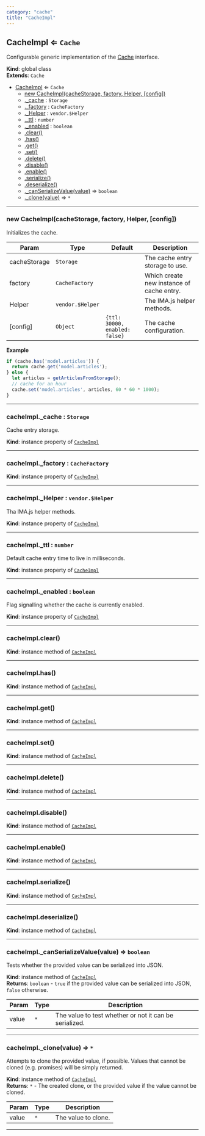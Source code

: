 ```yaml
---
category: "cache"
title: "CacheImpl"
---
```


## CacheImpl ⇐ <code>Cache</code>&nbsp;<a name="CacheImpl" href="https://github.com/seznam/IMA.js-core/tree/0.16.11/cache/CacheImpl.js#L27" target="_blank"><span class="icon"><i class="fas fa-external-link-alt fa-xs"></i></span></a>
Configurable generic implementation of the [Cache](Cache) interface.

**Kind**: global class  
**Extends**: <code>Cache</code>  

* [CacheImpl](#CacheImpl) ⇐ <code>Cache</code>
    * [new CacheImpl(cacheStorage, factory, Helper, [config])](#new_CacheImpl_new)
    * [._cache](#CacheImpl+_cache) : <code>Storage</code>
    * [._factory](#CacheImpl+_factory) : <code>CacheFactory</code>
    * [._Helper](#CacheImpl+_Helper) : <code>vendor.$Helper</code>
    * [._ttl](#CacheImpl+_ttl) : <code>number</code>
    * [._enabled](#CacheImpl+_enabled) : <code>boolean</code>
    * [.clear()](#CacheImpl+clear)
    * [.has()](#CacheImpl+has)
    * [.get()](#CacheImpl+get)
    * [.set()](#CacheImpl+set)
    * [.delete()](#CacheImpl+delete)
    * [.disable()](#CacheImpl+disable)
    * [.enable()](#CacheImpl+enable)
    * [.serialize()](#CacheImpl+serialize)
    * [.deserialize()](#CacheImpl+deserialize)
    * [._canSerializeValue(value)](#CacheImpl+_canSerializeValue) ⇒ <code>boolean</code>
    * [._clone(value)](#CacheImpl+_clone) ⇒ <code>\*</code>


* * *

### new CacheImpl(cacheStorage, factory, Helper, [config])&nbsp;<a name="new_CacheImpl_new"></a>
Initializes the cache.


| Param | Type | Default | Description |
| --- | --- | --- | --- |
| cacheStorage | <code>Storage</code> |  | The cache entry storage to use. |
| factory | <code>CacheFactory</code> |  | Which create new instance of cache entry. |
| Helper | <code>vendor.$Helper</code> |  | The IMA.js helper methods. |
| [config] | <code>Object</code> | <code>{ttl: 30000, enabled: false}</code> | The cache configuration. |

**Example**  
```js
if (cache.has('model.articles')) {
  return cache.get('model.articles');
} else {
  let articles = getArticlesFromStorage();
  // cache for an hour
  cache.set('model.articles', articles, 60 * 60 * 1000);
}
```

* * *

### cacheImpl.\_cache : <code>Storage</code>&nbsp;<a name="CacheImpl+_cache" href="https://github.com/seznam/IMA.js-core/tree/0.16.11/cache/CacheImpl.js#L40" target="_blank"><span class="icon"><i class="fas fa-external-link-alt fa-xs"></i></span></a>
Cache entry storage.

**Kind**: instance property of [<code>CacheImpl</code>](#CacheImpl)  

* * *

### cacheImpl.\_factory : <code>CacheFactory</code>&nbsp;<a name="CacheImpl+_factory" href="https://github.com/seznam/IMA.js-core/tree/0.16.11/cache/CacheImpl.js#L45" target="_blank"><span class="icon"><i class="fas fa-external-link-alt fa-xs"></i></span></a>
**Kind**: instance property of [<code>CacheImpl</code>](#CacheImpl)  

* * *

### cacheImpl.\_Helper : <code>vendor.$Helper</code>&nbsp;<a name="CacheImpl+_Helper" href="https://github.com/seznam/IMA.js-core/tree/0.16.11/cache/CacheImpl.js#L52" target="_blank"><span class="icon"><i class="fas fa-external-link-alt fa-xs"></i></span></a>
Tha IMA.js helper methods.

**Kind**: instance property of [<code>CacheImpl</code>](#CacheImpl)  

* * *

### cacheImpl.\_ttl : <code>number</code>&nbsp;<a name="CacheImpl+_ttl" href="https://github.com/seznam/IMA.js-core/tree/0.16.11/cache/CacheImpl.js#L59" target="_blank"><span class="icon"><i class="fas fa-external-link-alt fa-xs"></i></span></a>
Default cache entry time to live in milliseconds.

**Kind**: instance property of [<code>CacheImpl</code>](#CacheImpl)  

* * *

### cacheImpl.\_enabled : <code>boolean</code>&nbsp;<a name="CacheImpl+_enabled" href="https://github.com/seznam/IMA.js-core/tree/0.16.11/cache/CacheImpl.js#L66" target="_blank"><span class="icon"><i class="fas fa-external-link-alt fa-xs"></i></span></a>
Flag signalling whether the cache is currently enabled.

**Kind**: instance property of [<code>CacheImpl</code>](#CacheImpl)  

* * *

### cacheImpl.clear()&nbsp;<a name="CacheImpl+clear" href="https://github.com/seznam/IMA.js-core/tree/0.16.11/cache/CacheImpl.js#L72" target="_blank"><span class="icon"><i class="fas fa-external-link-alt fa-xs"></i></span></a>
**Kind**: instance method of [<code>CacheImpl</code>](#CacheImpl)  

* * *

### cacheImpl.has()&nbsp;<a name="CacheImpl+has" href="https://github.com/seznam/IMA.js-core/tree/0.16.11/cache/CacheImpl.js#L79" target="_blank"><span class="icon"><i class="fas fa-external-link-alt fa-xs"></i></span></a>
**Kind**: instance method of [<code>CacheImpl</code>](#CacheImpl)  

* * *

### cacheImpl.get()&nbsp;<a name="CacheImpl+get" href="https://github.com/seznam/IMA.js-core/tree/0.16.11/cache/CacheImpl.js#L97" target="_blank"><span class="icon"><i class="fas fa-external-link-alt fa-xs"></i></span></a>
**Kind**: instance method of [<code>CacheImpl</code>](#CacheImpl)  

* * *

### cacheImpl.set()&nbsp;<a name="CacheImpl+set" href="https://github.com/seznam/IMA.js-core/tree/0.16.11/cache/CacheImpl.js#L110" target="_blank"><span class="icon"><i class="fas fa-external-link-alt fa-xs"></i></span></a>
**Kind**: instance method of [<code>CacheImpl</code>](#CacheImpl)  

* * *

### cacheImpl.delete()&nbsp;<a name="CacheImpl+delete" href="https://github.com/seznam/IMA.js-core/tree/0.16.11/cache/CacheImpl.js#L126" target="_blank"><span class="icon"><i class="fas fa-external-link-alt fa-xs"></i></span></a>
**Kind**: instance method of [<code>CacheImpl</code>](#CacheImpl)  

* * *

### cacheImpl.disable()&nbsp;<a name="CacheImpl+disable" href="https://github.com/seznam/IMA.js-core/tree/0.16.11/cache/CacheImpl.js#L133" target="_blank"><span class="icon"><i class="fas fa-external-link-alt fa-xs"></i></span></a>
**Kind**: instance method of [<code>CacheImpl</code>](#CacheImpl)  

* * *

### cacheImpl.enable()&nbsp;<a name="CacheImpl+enable" href="https://github.com/seznam/IMA.js-core/tree/0.16.11/cache/CacheImpl.js#L141" target="_blank"><span class="icon"><i class="fas fa-external-link-alt fa-xs"></i></span></a>
**Kind**: instance method of [<code>CacheImpl</code>](#CacheImpl)  

* * *

### cacheImpl.serialize()&nbsp;<a name="CacheImpl+serialize" href="https://github.com/seznam/IMA.js-core/tree/0.16.11/cache/CacheImpl.js#L148" target="_blank"><span class="icon"><i class="fas fa-external-link-alt fa-xs"></i></span></a>
**Kind**: instance method of [<code>CacheImpl</code>](#CacheImpl)  

* * *

### cacheImpl.deserialize()&nbsp;<a name="CacheImpl+deserialize" href="https://github.com/seznam/IMA.js-core/tree/0.16.11/cache/CacheImpl.js#L185" target="_blank"><span class="icon"><i class="fas fa-external-link-alt fa-xs"></i></span></a>
**Kind**: instance method of [<code>CacheImpl</code>](#CacheImpl)  

* * *

### cacheImpl.\_canSerializeValue(value) ⇒ <code>boolean</code>&nbsp;<a name="CacheImpl+_canSerializeValue" href="https://github.com/seznam/IMA.js-core/tree/0.16.11/cache/CacheImpl.js#L204" target="_blank"><span class="icon"><i class="fas fa-external-link-alt fa-xs"></i></span></a>
Tests whether the provided value can be serialized into JSON.

**Kind**: instance method of [<code>CacheImpl</code>](#CacheImpl)  
**Returns**: <code>boolean</code> - `true` if the provided value can be serialized into JSON,
        `false` otherwise.  

| Param | Type | Description |
| --- | --- | --- |
| value | <code>\*</code> | The value to test whether or not it can be serialized. |


* * *

### cacheImpl.\_clone(value) ⇒ <code>\*</code>&nbsp;<a name="CacheImpl+_clone" href="https://github.com/seznam/IMA.js-core/tree/0.16.11/cache/CacheImpl.js#L256" target="_blank"><span class="icon"><i class="fas fa-external-link-alt fa-xs"></i></span></a>
Attempts to clone the provided value, if possible. Values that cannot be
cloned (e.g. promises) will be simply returned.

**Kind**: instance method of [<code>CacheImpl</code>](#CacheImpl)  
**Returns**: <code>\*</code> - The created clone, or the provided value if the value cannot be
        cloned.  

| Param | Type | Description |
| --- | --- | --- |
| value | <code>\*</code> | The value to clone. |


* * *

